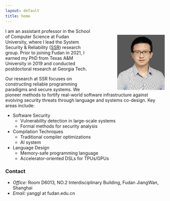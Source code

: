 ```yaml
---
layout: default
title: home
---
```



<img width="150px"  style="float:right; margin-left:80px;margin-top:20px;" src="./pictures/self.jpg">


I am an assistant professor in the School of Computer Science at Fudan University, where I lead the System Security & Reliability ([SSR](https://gitee.com/fudan-csr)) research group. Prior to joining Fudan in 2021, I earned my PhD from Texas A&M University in 2019 and conducted postdoctoral research at Georgia Tech.

Our research at SSR focuses on constructing reliable programming paradigms and secure systems. We pioneer methods to fortify real-world software infrastructure against evolving security threats through language and systems co-design. Key areas include:

- Software Security
   - Vulnerability detection in large-scale systems 
   - Formal methods for security analysis
- Compilation Techniques
   - Traditional compiler optimizations
   - AI system
- Language Design
   - Memory-safe programming language
   - Accelerator-oriented DSLs for TPUs/GPUs

### Contact

- <em>Office:</em> Room D6013, NO.2 Interdisciplinary Building, Fudan JiangWan, Shanghai
- <em>Email:</em> yanggl at fudan.edu.cn



